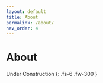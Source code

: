 ```yaml
---
layout: default
title: About
permalink: /about/
nav_order: 4
---
```

# About

Under Construction
{: .fs-6 .fw-300 }
